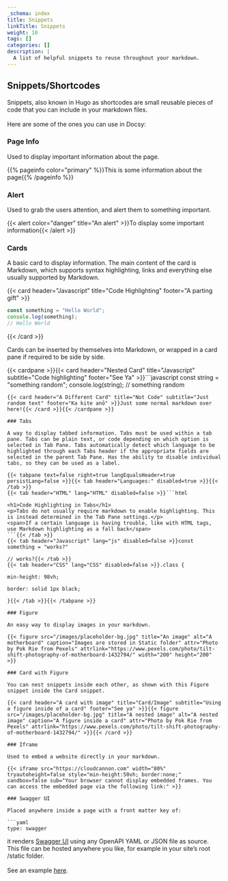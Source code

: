 ```yaml
---
_schema: index
title: Snippets
linkTitle: Snippets
weight: 10
tags: []
categories: []
description: |
  A list of helpful snippets to reuse throughout your markdown.
---
```

## Snippets/Shortcodes

Snippets, also known in Hugo as shortcodes are small reusable pieces of code that you can include in your markdown files.<br><br>Here are some of the ones you can use in Docsy:

### Page Info

Used to display important information about the page.

{{% pageinfo color="primary" %}}This is some information about the page{{% /pageinfo %}}

### Alert

Used to grab the users attention, and alert them to something important.

{{< alert color="danger" title="An alert" >}}To display some important information{{< /alert >}}

### Cards

A basic card to display information. The main content of the card is Markdown, which supports syntax highlighting, links and everything else usually supported by Markdown.

{{< card header="Javascript" title="Code Highlighting" footer="A parting gift" >}}
```javascript
const something = "Hello World";
console.log(something);
// Hello World
```
{{< /card >}}

Cards can be inserted by themselves into Markdown, or wrapped in a card pane if required to be side by side.

{{< cardpane >}}{{< card header="Nested Card" title="Javascript" subtitle="Code highlighting" footer="See Ya" >}}```javascript
const string = "something random";
console.log(string);
// something random
```{{< /card >}}
{{< card header="A Different Card" title="Not Code" subtitle="Just random text" footer="Ka kite anō" >}}Just some normal markdown over here!{{< /card >}}{{< /cardpane >}}

### Tabs

A way to display tabbed information. Tabs must be used within a tab pane. Tabs can be plain text, or code depending on which option is selected in Tab Pane. Tabs automatically detect which language to be highlighted through each Tabs header if the appropriate fields are selected in the parent Tab Pane. Has the ability to disable individual tabs, so they can be used as a label.

{{< tabpane text=false right=true langEqualsHeader=true persistLang=false >}}{{< tab header="Languages:" disabled=true >}}{{< /tab >}}
{{< tab header="HTML" lang="HTML" disabled=false >}}```html

<h1>Code Highlighting in Tabs</h1>
<p>Tabs do not usually require markdown to enable highlighting. This is instead determined in the Tab Pane settings.</p>
<span>If a certain language is having trouble, like with HTML tags, use Markdown highlighting as a fall back</span>
```{{< /tab >}}
{{< tab header="Javascript" lang="js" disabled=false >}}const something = "works?"

// works?{{< /tab >}}
{{< tab header="CSS" lang="CSS" disabled=false >}}.class {

min-height: 98vh;

border: solid 1px black;

}{{< /tab >}}{{< /tabpane >}}

### Figure

An easy way to display images in your markdown.

{{< figure src="/images/placeholder-bg.jpg" title="An image" alt="A motherboard" caption="Images are stored in Static folder" attr="Photo by Pok Rie from Pexels" attrlink="https://www.pexels.com/photo/tilt-shift-photography-of-motherboard-1432794/" width="200" height="200" >}}

### Card with Figure

You can nest snippets inside each other, as shown with this Figure snippet inside the Card snippet.

{{< card header="A card with image" title="Card/Image" subtitle="Using a figure inside of a card" footer="See ya" >}}{{< figure src="/images/placeholder-bg.jpg" title="A nested image" alt="A nested image" caption="A figure inside a card" attr="Photo by Pok Rie from Pexels" attrlink="https://www.pexels.com/photo/tilt-shift-photography-of-motherboard-1432794/" >}}{{< /card >}}

### Iframe

Used to embed a website directly in your markdown.

{{< iframe src="https://cloudcannon.com" width="80%" tryautoheight=false style="min-height:50vh; border:none;" sandbox=false sub="Your browser cannot display embedded frames. You can access the embedded page via the following link:" >}}

### Swagger UI

Placed anywhere inside a page with a front matter key of:

```yaml
type: swagger
```

it renders [Swagger UI](https://swagger.io/tools/swagger-ui/) using any OpenAPI YAML or JSON file as source. This file can be hosted anywhere you like, for example in your site’s root /static folder.<br><br>See an example [here](/docs/snippets/swaggerui-example/).